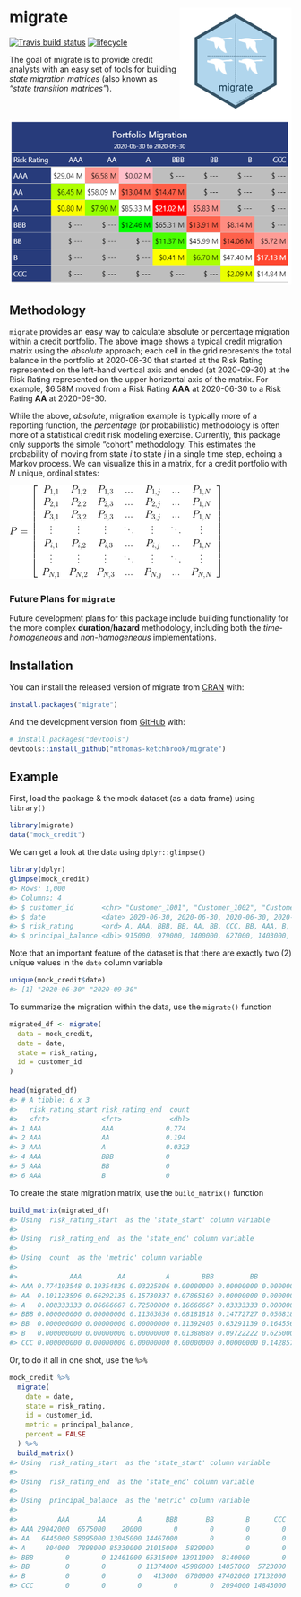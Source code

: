 
<!-- README.md is generated from README.Rmd. Please edit that file -->

# migrate <img src='man/figures/logo.png' align="right" height="200" />

<!-- badges: start -->

[![Travis build
status](https://travis-ci.com/mthomas-ketchbrook/migrate.svg?branch=master)](https://travis-ci.com/mthomas-ketchbrook/migrate)
[![lifecycle](https://img.shields.io/badge/lifecycle-maturing-orange.svg)](https://www.tidyverse.org/lifecycle/#maturing)
<!-- badges: end -->

The goal of migrate is to provide credit analysts with an easy set of
tools for building *state migration matrices* (also known as *“state
transition matrices”*).

<br>

![](man/figures/gt_tbl.png)

## Methodology

`migrate` provides an easy way to calculate absolute or percentage
migration within a credit portfolio. The above image shows a typical
credit migration matrix using the *absolute* approach; each cell in the
grid represents the total balance in the portfolio at 2020-06-30 that
started at the Risk Rating represented on the left-hand vertical axis
and ended (at 2020-09-30) at the Risk Rating represented on the upper
horizontal axis of the matrix. For example, $6.58M moved from a Risk
Rating **AAA** at 2020-06-30 to a Risk Rating **AA** at 2020-09-30.

While the above, *absolute*, migration example is typically more of a
reporting function, the *percentage* (or probabilistic) methodology is
often more of a statistical credit risk modeling exercise. Currently,
this package only supports the simple “cohort” methodology. This
estimates the probability of moving from state *i* to state *j* in a
single time step, echoing a Markov process. We can visualize this in a
matrix, for a credit portfolio with *N* unique, ordinal states:

![](man/figures/markov_matrix.png)

### Future Plans for `migrate`

Future development plans for this package include building functionality
for the more complex **duration**/**hazard** methodology, including both
the *time-homogeneous* and *non-homogeneous* implementations.

## Installation

You can install the released version of migrate from
[CRAN](https://CRAN.R-project.org) with:

``` r
install.packages("migrate")
```

And the development version from [GitHub](https://github.com/) with:

``` r
# install.packages("devtools")
devtools::install_github("mthomas-ketchbrook/migrate")
```

## Example

First, load the package & the mock dataset (as a data frame) using
`library()`

``` r
library(migrate)
data("mock_credit")
```

We can get a look at the data using `dplyr::glimpse()`

``` r
library(dplyr)
glimpse(mock_credit)
#> Rows: 1,000
#> Columns: 4
#> $ customer_id       <chr> "Customer_1001", "Customer_1002", "Customer_1003", "Customer_1004", "Customer_1005", "Customer_1006", "Customer_1007", "Customer_1008", "Customer_1009", "Customer_1010", "Customer_1011", "Customer_1012", "Customer_1013", "Customer_1014", "Customer_1015", "Customer_1016", "Customer_1017", "Customer_1018", "Customer_1019", "Customer_1020", "Customer_1021", "Customer_1022", "Customer_1023", "Customer_1024", "Customer_1025", "Customer_1026", "Customer_1027", "Customer_1028", "Customer_1029", "Customer_1030", "Customer_1031", "Customer_1032", "Customer_1033", "Customer_1034", "Customer_1035", "Customer_1036", "Customer_1037", "Customer_1038", "Customer_1039", "Customer_1040", "Customer_1041", "Customer_1042", "Customer_1043", "Customer_1044", "Customer_1045", "Customer_1046", "Customer_1047", "Customer_1048", "Customer_1049", "Customer_1050", "Customer_1051", "Customer_1052", "Customer_1053", "Customer_1054", "Customer_1055", "Customer_1056", "Customer_1057",...
#> $ date              <date> 2020-06-30, 2020-06-30, 2020-06-30, 2020-06-30, 2020-06-30, 2020-06-30, 2020-06-30, 2020-06-30, 2020-06-30, 2020-06-30, 2020-06-30, 2020-06-30, 2020-06-30, 2020-06-30, 2020-06-30, 2020-06-30, 2020-06-30, 2020-06-30, 2020-06-30, 2020-06-30, 2020-06-30, 2020-06-30, 2020-06-30, 2020-06-30, 2020-06-30, 2020-06-30, 2020-06-30, 2020-06-30, 2020-06-30, 2020-06-30, 2020-06-30, 2020-06-30, 2020-06-30, 2020-06-30, 2020-06-30, 2020-06-30, 2020-06-30, 2020-06-30, 2020-06-30, 2020-06-30, 2020-06-30, 2020-06-30, 2020-06-30, 2020-06-30, 2020-06-30, 2020-06-30, 2020-06-30, 2020-06-30, 2020-06-30, 2020-06-30, 2020-06-30, 2020-06-30, 2020-06-30, 2020-06-30, 2020-06-30, 2020-06-30, 2020-06-30, 2020-06-30, 2020-06-30, 2020-06-30, 2020-06-30, 2020-06-30, 2020-06-30, 2020-06-30, 2020-06-30, 2020-06-30, 2020-06-30, 2020-06-30, 2020-06-30, 2020-06-30, 2020-06-30, 2020-06-30, 2020-06-30, 2020-06-30, 2020-06-30, 2020-06-30, 2020-06-30, 2020-06-30, 2020-06-30, 2020-06-30, 2020-06...
#> $ risk_rating       <ord> A, AAA, BBB, BB, AA, BB, CCC, BB, AAA, B, A, A, BBB, A, A, A, AA, CCC, B, A, AA, BBB, A, AA, B, AA, BBB, B, BBB, A, AA, BB, B, BB, BBB, A, CCC, BBB, B, A, BB, A, A, BBB, A, B, BB, BB, BB, B, BBB, CCC, B, BB, A, AA, AA, BBB, AA, A, CCC, BB, AA, B, BB, A, B, A, AAA, B, B, BBB, A, BBB, A, A, AA, CCC, A, AAA, A, A, B, AA, BB, AA, BBB, BBB, BBB, AA, B, BBB, BBB, CCC, BB, A, BB, AAA, AA, BB, BB, A, BBB, BB, AA, AAA, B, AA, BBB, B, BBB, BB, AA, B, BBB, AA, AA, AA, A, A, A, B, B, A, BBB, BBB, B, BBB, AA, B, BB, B, AAA, B, BB, A, A, BB, BBB, BBB, AA, BBB, A, AA, BB, A, A, AA, B, B, BBB, BB, A, BB, B, BB, AA, B, A, BBB, AAA, AA, BB, BB, AA, BB, BB, BB, BBB, B, BBB, AA, AAA, AA, BB, A, AA, AAA, B, A, A, B, A, CCC, BB, BBB, A, BBB, AA, B, AA, BB, AA, AA, A, B, BBB, CCC, BBB, BBB, AAA, B, BBB, AA, BBB, B, BB, A, BB, CCC, BB, CCC, BBB, B, AAA, A, AAA, B, AA, AAA, A, AA, A, BBB, A, AA, B, B, AA, A, A, BBB, A, AA, A, AA, BBB, B, A, AA, A, AAA, BB, BB, BB, A, A, B, BB, A...
#> $ principal_balance <dbl> 915000, 979000, 1400000, 627000, 1403000, 1096000, 396000, 444000, 660000, 348000, 905000, 1054000, 909000, 895000, 2008000, 1281000, 1165000, 1390000, 1557000, 211000, 612000, 844000, 1211000, 693000, 1989000, 1134000, 1569000, 1076000, 514000, 952000, 2511000, 700000, 1200000, 771000, 2090000, 1513000, 155000, 2398000, 1530000, 752000, 22000, 1253000, 878000, 803000, 808000, 351000, 1005000, 1083000, 480000, 1733000, 778000, 1854000, 96000, 2023000, 892000, 1623000, 404000, 1652000, 1601000, 885000, 1387000, 1087000, 316000, 1488000, 992000, 478000, 1066000, 1432000, 375000, 565000, 282000, 1212000, 1616000, 1613000, 357000, 1577000, 1971000, 203000, 1315000, 20000, 284000, 2248000, 2048000, 2105000, 1024000, 875000, 606000, 1176000, 332000, 269000, 1124000, 102000, 913000, 787000, 2990000, 1617000, 259000, 760000, 1756000, 1283000, 2720000, 2386000, 501000, 303000, 315000, 1977000, 807000, 1646000, 1093000, 1346000, 3739000, 74000, 383000, 1001000, 98...
```

Note that an important feature of the dataset is that there are exactly
two (2) unique values in the `date` column variable

``` r
unique(mock_credit$date)
#> [1] "2020-06-30" "2020-09-30"
```

To summarize the migration within the data, use the `migrate()` function

``` r
migrated_df <- migrate(
  data = mock_credit, 
  date = date, 
  state = risk_rating, 
  id = customer_id
)

head(migrated_df)
#> # A tibble: 6 x 3
#>   risk_rating_start risk_rating_end  count
#>   <fct>             <fct>            <dbl>
#> 1 AAA               AAA             0.774 
#> 2 AAA               AA              0.194 
#> 3 AAA               A               0.0323
#> 4 AAA               BBB             0     
#> 5 AAA               BB              0     
#> 6 AAA               B               0
```

To create the state migration matrix, use the `build_matrix()` function

``` r
build_matrix(migrated_df)
#> Using  risk_rating_start  as the 'state_start' column variable
#> 
#> Using  risk_rating_end  as the 'state_end' column variable
#> 
#> Using  count  as the 'metric' column variable
#> 
#>             AAA         AA          A        BBB         BB          B        CCC
#> AAA 0.774193548 0.19354839 0.03225806 0.00000000 0.00000000 0.00000000 0.00000000
#> AA  0.101123596 0.66292135 0.15730337 0.07865169 0.00000000 0.00000000 0.00000000
#> A   0.008333333 0.06666667 0.72500000 0.16666667 0.03333333 0.00000000 0.00000000
#> BBB 0.000000000 0.00000000 0.11363636 0.68181818 0.14772727 0.05681818 0.00000000
#> BB  0.000000000 0.00000000 0.00000000 0.11392405 0.63291139 0.16455696 0.08860759
#> B   0.000000000 0.00000000 0.00000000 0.01388889 0.09722222 0.62500000 0.26388889
#> CCC 0.000000000 0.00000000 0.00000000 0.00000000 0.00000000 0.14285714 0.85714286
```

Or, to do it all in one shot, use the `%>%`

``` r
mock_credit %>% 
  migrate(
    date = date, 
    state = risk_rating, 
    id = customer_id, 
    metric = principal_balance, 
    percent = FALSE
  ) %>% 
  build_matrix()
#> Using  risk_rating_start  as the 'state_start' column variable
#> 
#> Using  risk_rating_end  as the 'state_end' column variable
#> 
#> Using  principal_balance  as the 'metric' column variable
#> 
#>          AAA       AA        A      BBB       BB        B      CCC
#> AAA 29042000  6575000    20000        0        0        0        0
#> AA   6445000 58095000 13045000 14467000        0        0        0
#> A     804000  7898000 85330000 21015000  5829000        0        0
#> BBB        0        0 12461000 65315000 13911000  8140000        0
#> BB         0        0        0 11374000 45986000 14057000  5723000
#> B          0        0        0   413000  6700000 47402000 17132000
#> CCC        0        0        0        0        0  2094000 14843000
```
